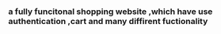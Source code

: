 ### a fully funcitonal shopping website ,which have use authentication ,cart and many diffirent fuctionality

